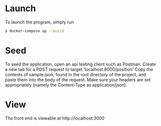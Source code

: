 # Launch
To launch the program, simply run
```sh  
$ docker-compose up --build
```
# Seed
To seed the application, open an api testing client such as Postman. Create a new tab for a POST request to target 'localhost:8000/position'
Copy the contents of sample.json, found in the root directory of the project, and paste them into the body of the request. Make sure your 
headers are set appropriately (namely the Content-Type as application/json).
# View
The front end is viewable at http://localhost:3000